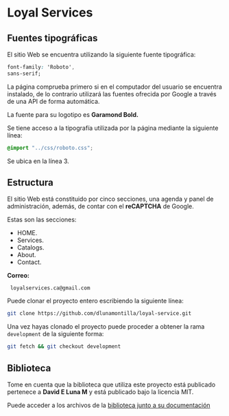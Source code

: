 # Loyal Services

## Fuentes tipográficas

El sitio Web se encuentra utilizando la siguiente fuente tipográfica:

``` css
font-family: 'Roboto',
sans-serif;
```

La página comprueba primero si en el computador del usuario se encuentra instalado, de lo contrario utilizará las fuentes ofrecida por Google a través de una API de forma automática.

La fuente para su logotipo es **Garamond Bold.**

Se tiene acceso a la tipografía utilizada por la página mediante la siguiente línea:

``` scss
@import "../css/roboto.css";
```

Se ubica en la línea 3.

## Estructura

El sitio Web está constituido por cinco secciones, una agenda y panel de administración, además, de contar con el **reCAPTCHA** de Google.

Estas son las secciones:

* HOME.
* Services.
* Catalogs.
* About.
* Contact.

**Correo:**

``` none
 loyalservices.ca@gmail.com
```

Puede clonar el proyecto entero escribiendo la siguiente línea:

``` bash
git clone https://github.com/dlunamontilla/loyal-service.git
```

Una vez hayas clonado el proyecto puede proceder a obtener la rama `development` de la siguiente forma:

``` bash
git fetch && git checkout development
```


## Biblioteca

Tome en cuenta que la biblioteca que utiliza este proyecto está publicado pertenece a **David E Luna M** y está publicado bajo la licencia MIT.

Puede acceder a los archivos de la [biblioteca junto a su documentación][biblioteca]

[biblioteca]:https://github.com/dlunamontilla/loyal-service/tree/master/app/php "Ir a la bibliote y su documentación"